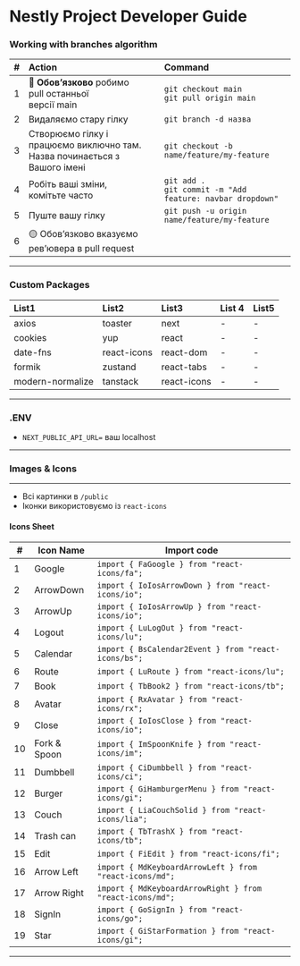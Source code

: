 # Nestly Project Developer Guide

### Working with branches algorithm

|  #  | Action                                                                         |     | Command                                                         |
| :-: | :----------------------------------------------------------------------------- | :-- | :-------------------------------------------------------------- |
|  1  | 🔴 **Обовʼязково** робимо pull останньої <br> версії main                      |     | `git checkout main` <br> `git pull origin main`                 |
|  2  | Видаляємо стару гілку                                                          |     | `git branch -d назва`                                           |
|  3  | Створюємо гілку і працюємо виключно там. <br> Назва починається з Вашого імені |     | `git checkout -b name/feature/my-feature`                       |
|  4  | Робіть ваші зміни, комітьте часто                                              |     | `git add .` <br> `git commit -m "Add feature: navbar dropdown"` |
|  5  | Пуште вашу гілку                                                               |     | `git push -u origin name/feature/my-feature`                    |
|  6  | 🟡 Обовʼязково вказуємо ревʼювера в pull request                               |     |                                                                 |

---

### Custom Packages

| List1            | List2       | List3       | List 4 | List5 |
| :--------------- | :---------- | :---------- | :----- | :---- |
| axios            | toaster     | next        | -      | -     |
| cookies          | yup         | react       | -      | -     |
| date-fns         | react-icons | react-dom   | -      | -     |
| formik           | zustand     | react-tabs  | -      | -     |
| modern-normalize | tanstack    | react-icons | -      | -     |

---

### .ENV

- `NEXT_PUBLIC_API_URL=` ваш localhost

---

### Images & Icons

---

- Всі картинки в `/public`
- Іконки використовуємо із `react-icons`

#### Icons Sheet

| #   | Icon Name    | Import code                                              |
| --- | ------------ | -------------------------------------------------------- |
| 1   | Google       | `import { FaGoogle } from "react-icons/fa";`             |
| 2   | ArrowDown    | `import { IoIosArrowDown } from "react-icons/io";`       |
| 3   | ArrowUp      | `import { IoIosArrowUp } from "react-icons/io";`         |
| 4   | Logout       | `import { LuLogOut } from "react-icons/lu";`             |
| 5   | Calendar     | `import { BsCalendar2Event } from "react-icons/bs";`     |
| 6   | Route        | `import { LuRoute } from "react-icons/lu";`              |
| 7   | Book         | `import { TbBook2 } from "react-icons/tb";`              |
| 8   | Avatar       | `import { RxAvatar } from "react-icons/rx";`             |
| 9   | Close        | `import { IoIosClose } from "react-icons/io";`           |
| 10  | Fork & Spoon | `import { ImSpoonKnife } from "react-icons/im";`         |
| 11  | Dumbbell     | `import { CiDumbbell } from "react-icons/ci";`           |
| 12  | Burger       | `import { GiHamburgerMenu } from "react-icons/gi";`      |
| 13  | Couch        | `import { LiaCouchSolid } from "react-icons/lia";`       |
| 14  | Trash can    | `import { TbTrashX } from "react-icons/tb";`             |
| 15  | Edit         | `import { FiEdit } from "react-icons/fi";`               |
| 16  | Arrow Left   | `import { MdKeyboardArrowLeft } from "react-icons/md";`  |
| 17  | Arrow Right  | `import { MdKeyboardArrowRight } from "react-icons/md";` |
| 18  | SignIn       | `import { GoSignIn } from "react-icons/go";`             |
| 19  | Star         | `import { GiStarFormation } from "react-icons/gi";`      |

---
